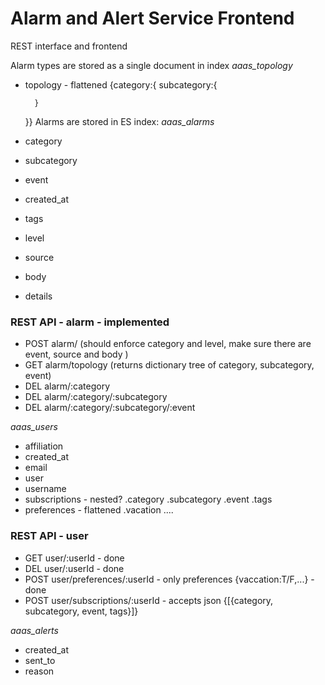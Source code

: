 # Alarm and Alert Service Frontend
REST interface and frontend 

Alarm types are stored as a single document in index *aaas_topology*
* topology - flattened
    {category:{
        subcategory:{

        }
    }}
Alarms are stored in ES index: *aaas_alarms*
* category
* subcategory
* event
* created_at
* tags
* level
* source
* body
* details

### REST API - alarm - implemented
* POST alarm/ (should enforce category and level, make sure there are event, source and body )
* GET alarm/topology (returns dictionary tree of category, subcategory, event)
* DEL alarm/:category
* DEL alarm/:category/:subcategory
* DEL alarm/:category/:subcategory/:event

*aaas_users*
* affiliation
* created_at
* email
* user
* username
* subscriptions - nested?
    .category
    .subcategory
    .event
    .tags
* preferences - flattened
    .vacation ....

### REST API - user
* GET user/:userId - done
* DEL user/:userId - done
* POST user/preferences/:userId - only preferences {vaccation:T/F,...}  - done
* POST user/subscriptions/:userId - accepts json {[{category, subcategory, event, tags}]}

*aaas_alerts*
* created_at
* sent_to
* reason